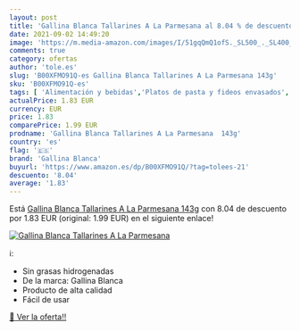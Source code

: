 ```yaml
---
layout: post
title: 'Gallina Blanca Tallarines A La Parmesana al 8.04 % de descuento'
date: 2021-09-02 14:49:20
image: 'https://m.media-amazon.com/images/I/51gqQmQ1ofS._SL500_._SL400_.jpg'
comments: true
category: ofertas
author: 'tole.es'
slug: 'B00XFMO91Q-es Gallina Blanca Tallarines A La Parmesana 143g'
sku: 'B00XFMO91Q-es'
tags: [ 'Alimentación y bebidas','Platos de pasta y fideos envasados','Platos preparados envasados','blanca','gallina','gallina blanca', ]
actualPrice: 1.83 EUR
currency: EUR
price: 1.83
comparePrice: 1.99 EUR
prodname: 'Gallina Blanca Tallarines A La Parmesana  143g'
country: 'es'
flag: '🇪🇸'
brand: 'Gallina Blanca'
buyurl: 'https://www.amazon.es/dp/B00XFMO91Q/?tag=tolees-21'
descuento: '8.04'
average: '1.83'
---
```


Está [Gallina Blanca Tallarines A La Parmesana  143g](https://www.amazon.es/dp/B00XFMO91Q/?tag=tolees-21) con 8.04 de descuento por 1.83 EUR (original: 1.99 EUR) en el siguiente enlace!

[![Gallina Blanca Tallarines A La Parmesana](https://m.media-amazon.com/images/I/51gqQmQ1ofS._SL500_._SL400_.jpg)](https://www.amazon.es/dp/B00XFMO91Q/?tag=tolees-21)

ℹ️:

- Sin grasas hidrogenadas
- De la marca: Gallina Blanca
- Producto de alta calidad
- Fácil de usar

[🛒 Ver la oferta!!](https://www.amazon.es/dp/B00XFMO91Q/?tag=tolees-21)
